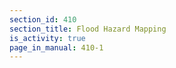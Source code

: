 ```yaml
---
section_id: 410
section_title: Flood Hazard Mapping
is_activity: true
page_in_manual: 410-1
---
```

